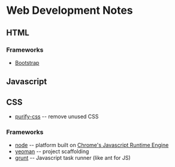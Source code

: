 Web Development Notes
=====================

## HTML

### Frameworks

- [Bootstrap](http://getbootstrap.com/2.3.2/)

## Javascript

## CSS

- [purify-css](https://github.com/purifycss/purifycss) -- remove unused CSS

### Frameworks

- [node](https://nodejs.org/) -- platform built on [Chrome's Javascript Runtime Engine](http://code.google.com/p/v8/)
- [yeoman](http://yeoman.io/) -- project scaffolding
- [grunt](http://gruntjs.com/) -- Javascript task runner (like ant for JS)
